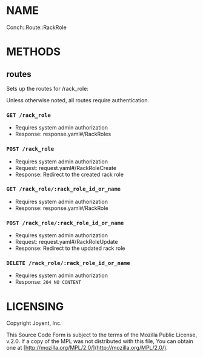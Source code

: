 # NAME

Conch::Route::RackRole

# METHODS

## routes

Sets up the routes for /rack\_role:

Unless otherwise noted, all routes require authentication.

### `GET /rack_role`

- Requires system admin authorization
- Response: response.yaml#/RackRoles

### `POST /rack_role`

- Requires system admin authorization
- Request: request.yaml#/RackRoleCreate
- Response: Redirect to the created rack role

### `GET /rack_role/:rack_role_id_or_name`

- Requires system admin authorization
- Response: response.yaml#/RackRole

### `POST /rack_role/:rack_role_id_or_name`

- Requires system admin authorization
- Request: request.yaml#/RackRoleUpdate
- Response: Redirect to the updated rack role

### `DELETE /rack_role/:rack_role_id_or_name`

- Requires system admin authorization
- Response: `204 NO CONTENT`

# LICENSING

Copyright Joyent, Inc.

This Source Code Form is subject to the terms of the Mozilla Public License,
v.2.0. If a copy of the MPL was not distributed with this file, You can obtain
one at [http://mozilla.org/MPL/2.0/](http://mozilla.org/MPL/2.0/).
